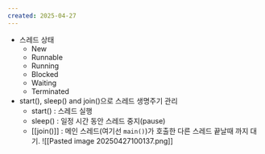 ```yaml
---
created: 2025-04-27
---
```

- 스레드 상태
	- New
	- Runnable
	- Running
	- Blocked
	- Waiting
	- Terminated
- start(), sleep() and join()으로 스레드 생명주기 관리
	- start() : 스레드 실행
	- sleep() : 일정 시간 동안 스레드 중지(pause)
	- [[join()]] : 메인 스레드(여기선 `main()`)가 호출한 다른 스레드 끝날때 까지 대기. 
![[Pasted image 20250427100137.png]]